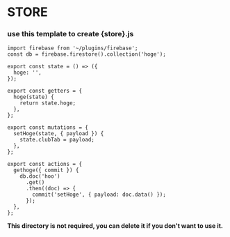 # STORE

### use this template to create {store}.js

```
import firebase from '~/plugins/firebase';
const db = firebase.firestore().collection('hoge');

export const state = () => ({
  hoge: '',
});

export const getters = {
  hoge(state) {
    return state.hoge;
  },
};

export const mutations = {
  setHoge(state, { payload }) {
    state.clubTab = payload;
  },
};

export const actions = {
  gethoge({ commit }) {
    db.doc('hoo')
      .get()
      .then((doc) => {
        commit('setHoge', { payload: doc.data() });
      });
  },
};

```

**This directory is not required, you can delete it if you don't want to use it.**
